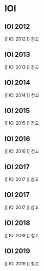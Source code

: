# IOI

## IOI 2012
[[ IOI 2012 ]] 참고

## IOI 2013
[[ IOI 2013 ]] 참고

## IOI 2014
[[ IOI 2014 ]] 참고

## IOI 2015
[[ IOI 2015 ]] 참고

## IOI 2016
[[ IOI 2016 ]] 참고

## IOI 2017
[[ IOI 2017 ]] 참고

## IOI 2017
[[ IOI 2017 ]] 참고

## IOI 2018
[[ IOI 2018 ]] 참고

## IOI 2019
[[ IOI 2019 ]] 참고


